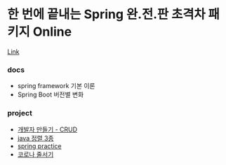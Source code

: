 # 한 번에 끝내는 Spring 완.전.판 초격차 패키지 Online

[Link](https://fastcampus.co.kr/dev_online_spring)

### docs

* spring framework 기본 이론
* Spring Boot 버전별 변화

### project

* [개발자 만들기 - CRUD](https://github.com/Hyune-c/study-develop/tree/master/spring-complete-package/dmaker)
* [java 정렬 3종](https://github.com/Hyune-c/study-develop/tree/master/spring-complete-package/java-oop)
* [spring practice](https://github.com/Hyune-c/study-develop/tree/master/spring-complete-package/spring-practice)
* [코로나 줄서기](https://github.com/Hyune-c/study-develop/tree/master/spring-complete-package/get-in-line)
